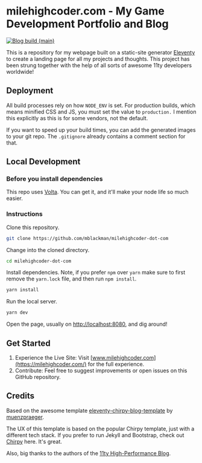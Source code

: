 # milehighcoder.com - My Game Development Portfolio and Blog

[![Blog build (main)](https://github.com/mblackman/milehighcoder-dot-com/actions/workflows/build-main.yml/badge.svg)](https://github.com/mblackman/milehighcoder-dot-com/actions/workflows/build-main.yml)

This is a repository for my webpage built on a static-site generator [Eleventy](https://www.11ty.dev/) to create a landing page for all my projects and thoughts. This project has been strung together with the help of all sorts of awesome 11ty developers worldwide!

## Deployment

All build processes rely on how `NODE_ENV` is set. For production builds, which means minified CSS and JS, you must set the value to `production.` I mention this explicitly as this is for some vendors, not the default.

If you want to speed up your build times, you can add the generated images to your git repo. The `.gitignore` already contains a comment section for that.

## Local Development

### Before you install dependencies

This repo uses [Volta](https://volta.sh/). You can get it, and it'll make your node life so much easier.

### Instructions

Clone this repository.

```zsh
git clone https://github.com/mblackman/milehighcoder-dot-com
```

Change into the cloned directory.

```zsh
cd milehighcoder-dot-com
```

Install dependencies. Note, if you prefer `npm` over `yarn` make sure to first remove the `yarn.lock` file, and then run `npm install`.

```zsh
yarn install
```

Run the local server.

```zsh
yarn dev
```

Open the page, usually on <http://localhost:8080>, and dig around!

## Get Started

1. Experience the Live Site: Visit [www.milehighcoder.com](https://milehighcoder.com/) for the full experience.
2. Contribute: Feel free to suggest improvements or open issues on this GitHub repository.


## Credits

Based on the awesome template [eleventy-chirpy-blog-template](https://github.com/muenzpraeger/eleventy-chirpy-blog-template) by [muenzpraeger](https://github.com/muenzpraeger).

The UX of this template is based on the popular Chirpy template, just with a different tech stack. If you prefer to run Jekyll and Bootstrap, check out [Chirpy](https://github.com/cotes2020/jekyll-theme-chirpy) here. It's great.

Also, big thanks to the authors of the [11ty High-Performance Blog](https://github.com/google/eleventy-high-performance-blog).
